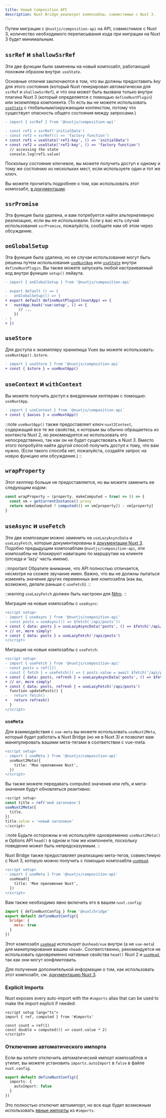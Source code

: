 ```yaml
---
title: Новый Composition API
description: Nuxt Bridge реализует композаблы, совместимые с Nuxt 3.
---
```


Путем миграции с `@nuxtjs/composition-api` на API, совместимое с Nuxt 3, количество необходимого переписывания кода при миграции на Nuxt 3 будет минимальным.

## `ssrRef` и `shallowSsrRef`

Эти две функции были заменены на новый композабл, работающий похожим образом внутри: `useState`.

Основные отличия заключаются в том, что вы должны предоставить _key_ для этого состояния (который Nuxt генерировал автоматически для `ssrRef` и `shallowSsrRef`), и что она может быть вызвана только внутри плагина Nuxt 3 (который определяется с помощью `defineNuxtPlugin`) или экземпляра компонента. (То есть вы не можете использовать [`useState`](/docs/api/composables/use-state) с глобальным/окружающим контекстом, потому что существует опасность общего состояния между запросами.)

```diff
- import { ssrRef } from '@nuxtjs/composition-api'

- const ref1 = ssrRef('initialData')
- const ref2 = ssrRef(() => 'factory function')
+ const ref1 = useState('ref1-key', () => 'initialData')
+ const ref2 = useState('ref2-key', () => 'factory function')
  // accessing the state
  console.log(ref1.value)
```

Поскольку состояние ключевое, вы можете получить доступ к одному и тому же состоянию из нескольких мест, если используете один и тот же ключ.

Вы можете прочитать подробнее о том, как использовать этот композабл, [в документации](/docs/api/composables/use-state).

## `ssrPromise`

Эта функция была удалена, и вам потребуется найти альтернативную реализацию, если вы ее использовали. Если у вас есть случай использования `ssrPromise`, пожалуйста, сообщите нам об этом через обсуждение.

## `onGlobalSetup`

Эта функция была удалена, но ее случаи использования могут быть решены путем использования [`useNuxtApp`](/docs/api/composables/use-nuxt-app) или [`useState`](/docs/api/composables/use-state) внутри `defineNuxtPlugin`. Вы также можете запускать любой настраиваемый код внутри функции `setup()` лейаута.

```diff
- import { onGlobalSetup } from '@nuxtjs/composition-api'

- export default () => {
-   onGlobalSetup(() => {
+ export default defineNuxtPlugin((nuxtApp) => {
+   nuxtApp.hook('vue:setup', () => {
      // ...
    })
- }
+ })
```

## `useStore`

Для доступа к экземпляру хранилища Vuex вы можете использовать: `useNuxtApp().$store`.

```diff
- import { useStore } from '@nuxtjs/composition-api`
+ const { $store } = useNuxtApp()
```

## `useContext` и `withContext`

Вы можете получить доступ к внедренным хелперам с помощью: `useNuxtApp`.

```diff
- import { useContext } from '@nuxtjs/composition-api`
+ const { $axios } = useNuxtApp()
```

::note
`useNuxtApp()` также предоставляет ключ `nuxt2Context`, содержащий все те же свойства, к которым вы обычно обращаетесь из контекста Nuxt 2, но рекомендуется _не_ использовать его непосредственно, так как он не будет существовать в Nuxt 3. Вместо этого попробуйте найти другой способ получить доступ к тому, что вам нужно. (Если такого способа нет, пожалуйста, создайте запрос на новую функцию или обсуждение.)
::

## `wrapProperty`

Этот хелппер больше не предоставляется, но вы можете заменить ее следующим кодом:

```js
const wrapProperty = (property, makeComputed = true) => () => {
  const vm = getCurrentInstance().proxy
  return makeComputed ? computed(() => vm[property]) : vm[property]
}
```

## `useAsync` и `useFetch`

Эти две композиции можно заменить на `useLazyAsyncData` и `useLazyFetch`, которые документированы в [документации Nuxt 3](/docs/getting-started/data-fetching). Подобно предыдущим композаблам `@nuxtjs/composition-api`, эти композаблы не блокируют навигацию по маршрутам на клиенте (отсюда и 'lazy' часть имени).

::important
Обратите внимание, что API полностью отличается, несмотря на схожее звучание имен. Важно, что вы не должны пытаться изменять значение других переменных вне композабла (как вы, возможно, делали раньше с `useFetch`).
::

::warning
`useLazyFetch` должен быть настроен для [Nitro](/docs/bridge/nitro).
::

Миграция на новые композаблы с `useAsync`:

```diff
<script setup>
- import { useAsync } from '@nuxtjs/composition-api'
- const posts = useAsync(() => $fetch('/api/posts'))
+ const { data: posts } = useLazyAsyncData('posts', () => $fetch('/api/posts'))
+ // or, more simply!
+ const { data: posts } = useLazyFetch('/api/posts')
</script>
```

Миграция на новые композаблы с `useFetch`:

```diff
<script setup>
- import { useFetch } from '@nuxtjs/composition-api'
- const posts = ref([])
- const { fetch } = useFetch(() => { posts.value = await $fetch('/api/posts') })
+ const { data: posts, refresh } = useLazyAsyncData('posts', () => $fetch('/api/posts'))
+ // or, more simply!
+ const { data: posts, refresh } = useLazyFetch('/api/posts')
  function updatePosts() {
-   return fetch()
+   return refresh()
  }
</script>
```

### `useMeta`

Для взаимодействия с `vue-meta` вы можете использовать `useNuxt2Meta`, который будет работать в Nuxt Bridge (но не в Nuxt 3) и позволит вам манипулировать вашими мета-тегами в соответствии с vue-meta.

```diff
<script setup>
- import { useMeta } from '@nuxtjs/composition-api'
  useNuxt2Meta({
    title: 'Мое приложение Nuxt',
  })
</script>
```

Вы также можете передавать computed значения или refs, и мета-значения будут обновляться реактивно:

```ts
<script setup>
const title = ref('мой заголовок')
useNuxt2Meta({
  title,
})
title.value = 'новый заголовок'
</script>
```

::note
Будьте осторожны и не используйте одновременно `useNuxt2Meta()` и Options API `head()` в одном и том же компоненте, поскольку поведение может быть непредсказуемым.
::

Nuxt Bridge также предоставляет реализацию мета-тегов, совместимую с Nuxt 3, которую можно получить с помощью композабла [`useHead`](/docs/api/composables/use-head).

```diff
<script setup>
- import { useMeta } from '@nuxtjs/composition-api'
  useHead({
    title: 'Мое приложение Nuxt',
  })
</script>
```

Вам также необходимо явно включить его в вашем `nuxt.config`:

```js
import { defineNuxtConfig } from '@nuxt/bridge'
export default defineNuxtConfig({
  bridge: {
    meta: true
  }
})
```

Этот композабл [`useHead`](/docs/api/composables/use-head) использует `@unhead/vue` внутри (а не `vue-meta`) для манипулирования вашим `<head>`. Соответственно, рекомендуется не использовать одновременно нативные свойства `head()` Nuxt 2 и [`useHead`](/docs/api/composables/use-head), так как они могут конфликтовать.

Для получения дополнительной информации о том, как использовать этот композабл, см. [документацию Nuxt 3](/docs/getting-started/seo-meta).

### Explicit Imports

Nuxt exposes every auto-import with the `#imports` alias that can be used to make the import explicit if needed:

```vue
<script setup lang="ts">
import { ref, computed } from '#imports'

const count = ref(1)
const double = computed(() => count.value * 2)
</script>
```

### Отключение автоматического импорта

Если вы хотите отключить автоматический импорт композаблов и утилит, вы можете установить `imports.autoImport` в `false` в файле `nuxt.config`.

```ts [nuxt.config.ts]
export default defineNuxtConfig({
  imports: {
    autoImport: false
  }
})
```

Это полностью отключит автоимпорт, но все еще будет возможным использовать [явные импорты](#explicit-imports) из `#imports`.
